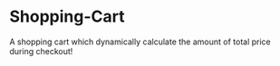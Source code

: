 # Shopping-Cart
A shopping cart which dynamically calculate the amount of total price during checkout!
